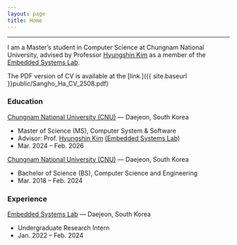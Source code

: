 ```yaml
---
layout: page
title: Home
---
```

-------------------------------------------------------
I am a Master’s student in Computer Science at Chungnam National University, advised by Professor [Hyungshin Kim](https://computer.cnu.ac.kr/computer/intro/faculty01.do?mode=view&key=LZStrEwBhBYEY0gOI%20&pager.offset=0&pagerLimit=10) as a member of the [Embedded Systems Lab](https://eslab.cnu.ac.kr/).

The PDF version of CV is available at the [link.]({{ site.baseurl }}public/Sangho_Ha_CV_2508.pdf) 

### Education

[Chungnam National University (CNU)](https://plus.cnu.ac.kr/html/kr/) — Daejeon, South Korea  
  * Master of Science (MS), Computer System & Software
  * Advisor: Prof. [Hyungshin Kim](https://computer.cnu.ac.kr/computer/intro/faculty01.do?mode=view&key=LZStrEwBhBYEY0gOI%20&pager.offset=0&pagerLimit=10) [(Embedded Systems Lab)](https://eslab.cnu.ac.kr/)
  * Mar. 2024 – Feb. 2026

[Chungnam National University (CNU)](https://plus.cnu.ac.kr/html/kr/) — Daejeon, South Korea  
  * Bachelor of Science (BS), Computer Science and Engineering
  * Mar. 2018 – Feb. 2024
 


### Experience

[Embedded Systems Lab](https://eslab.cnu.ac.kr/) — Daejeon, South Korea  
  * Undergraduate Research Intern
  * Jan. 2022 – Feb. 2024